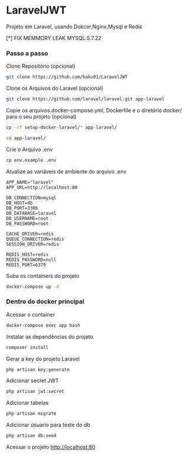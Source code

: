 # LaravelJWT
Projeto em Laravel, usando Dokcer,Nginx,Mysql e Redis

[*] FIX MEMMORY LEAK MYSQL:5.7.22

### Passo a passo
Clone Repositório (opcional)
```sh
git clone https://github.com/baku01/LaravelJWT
```

Clone os Arquivos do Laravel (opcional)
```sh
git clone https://github.com/laravel/laravel.git app-laravel
```

Copie os arquivos docker-compose.yml, Dockerfile e o diretório docker/ para o seu projeto (opcional)
```sh
cp -rf setup-docker-laravel/* app-laravel/
```
```sh
cd app-laravel/
```


Crie o Arquivo .env 
```sh
cp env.example .env
```


Atualize as variáveis de ambiente do arquivo .env
```dosini
APP_NAME="laravel"
APP_URL=http://localhost:80

DB_CONNECTION=mysql
DB_HOST=db
DB_PORT=3306
DB_DATABASE=laravel
DB_USERNAME=root
DB_PASSWORD=root

CACHE_DRIVER=redis
QUEUE_CONNECTION=redis
SESSION_DRIVER=redis

REDIS_HOST=redis
REDIS_PASSWORD=null
REDIS_PORT=6379
```


Suba os containers do projeto
```sh
docker-compose up -d
```

### Dentro do docker principal 

Acessar o container
```sh
docker-compose exec app bash
```

Instalar as dependências do projeto
```sh
composer install
```

Gerar a key do projeto Laravel
```sh
php artisan key:generate
```

Adicionar secret JWT
```sh
php artisan jwt:secret
```

Adicionar tabelas
```sh
php artisan migrate
```

Adicionar úsuario para teste do db
```sh
php artisan db:seed
```




Acessar o projeto
[http://localhost:80](http://localhost:80)
